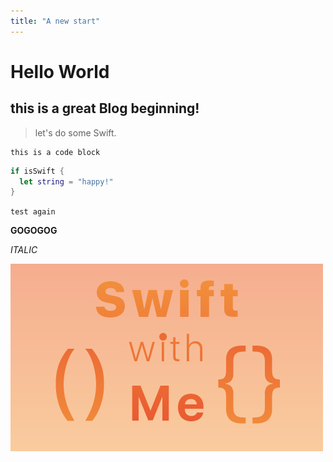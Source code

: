 ```yaml
---
title: "A new start"
---
```


# Hello World

## this is a great Blog beginning!

> let's do some Swift.

```
this is a code block
```

```swift
if isSwift {
  let string = "happy!"
}
```

`test again`

**GOGOGOG**

*ITALIC*

![image](/assets/images/swiftWithMeTeaserImage500x300.png)
